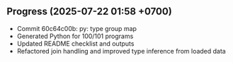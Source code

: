 ## Progress (2025-07-22 01:58 +0700)
- Commit 60c64c00b: py: type group map
- Generated Python for 100/101 programs
- Updated README checklist and outputs
- Refactored join handling and improved type inference from loaded data

